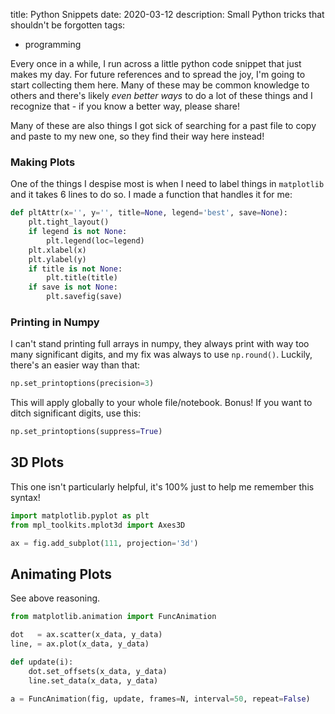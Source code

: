 title: Python Snippets
date: 2020-03-12
description: Small Python tricks that shouldn't be forgotten
tags:
  - programming

Every once in a while, I run across a little python code snippet that just makes my day. For future references and to spread the joy, I'm going to start collecting them here. Many of these may be common knowledge to others and there's likely _even better ways_ to do a lot of these things and I recognize that - if you know a better way, please share!

Many of these are also things I got sick of searching for a past file to copy and paste to my new one, so they find their way here instead!

### Making Plots
One of the things I despise most is when I need to label things in `matplotlib` and it takes 6 lines to do so. I made a function that handles it for me:

```python
def pltAttr(x='', y='', title=None, legend='best', save=None):
    plt.tight_layout()
    if legend is not None:
        plt.legend(loc=legend)
    plt.xlabel(x)
    plt.ylabel(y)
    if title is not None:
        plt.title(title)
    if save is not None:
        plt.savefig(save)
```

### Printing in Numpy
I can't stand printing full arrays in numpy, they always print with way too many significant digits, and my fix was always to use `np.round()`. Luckily, there's an easier way than that:

```python
np.set_printoptions(precision=3)
```
This will apply globally to your whole file/notebook. Bonus! If you want to ditch significant digits, use this:
```Python
np.set_printoptions(suppress=True)
```

## 3D Plots
This one isn't particularly helpful, it's 100% just to help me remember this syntax!
```Python
import matplotlib.pyplot as plt
from mpl_toolkits.mplot3d import Axes3D

ax = fig.add_subplot(111, projection='3d')
```
## Animating Plots
See above reasoning.
```Python
from matplotlib.animation import FuncAnimation

dot   = ax.scatter(x_data, y_data)
line, = ax.plot(x_data, y_data)

def update(i):
    dot.set_offsets(x_data, y_data)
    line.set_data(x_data, y_data)

a = FuncAnimation(fig, update, frames=N, interval=50, repeat=False)
```
